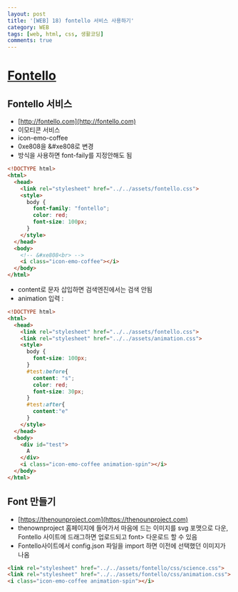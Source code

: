 ```yaml
---
layout: post
title: '[WEB] 18) fontello 서비스 사용하기'
category: WEB
tags: [web, html, css, 생활코딩]
comments: true
---
```


# [Fontello](http://fontello.com)
## Fontello 서비스
- [http://fontello.com](http://fontello.com)
- 이모티콘 서비스
- icon-emo-coffee
- 0xe808을 &#xe808로 변경
- <i calss="icon-emo-coffee"></i> 방식을 사용하면 font-faily를 지정안해도 됨

~~~html
<!DOCTYPE html>
<html>
  <head>
    <link rel="stylesheet" href="../../assets/fontello.css">
    <style>
      body {
        font-family: "fontello";
        color: red;
        font-size: 100px;
      }
    </style>
  </head>
  <body>
    <!-- &#xe808<br> -->
    <i class="icon-emo-coffee"></i>
  </body>
</html>
~~~


- content로 문자 삽입하면 검색엔진에서는 검색 안됨
- animation 입력 : <i class="icon-emo-coffee animate-spin"></i>

~~~html
<!DOCTYPE html>
<html>
  <head>
    <link rel="stylesheet" href="../../assets/fontello.css">
    <link rel="stylesheet" href="../../assets/animation.css">
    <style>
      body {
        font-size: 100px;
      }
      #test:before{
        content: "s";
        color: red;
        font-size: 30px;
      }
      #test:after{
        content:"e"
      }
    </style>
  </head>
  <body>
    <div id="test">
      A
    </div>
    <i class="icon-emo-coffee animation-spin"></i>
  </body>
</html>
~~~

## Font 만들기
- [https://thenounproject.com](https://thenounproject.com)
- thenownproject 홈페이지에 들어가서 마음에 드는 이미지를 svg 포맷으로 다운, Fontello 사이트에 드래그하면 업로드되고 font> 다운로드 할 수 있음
- Fontello사이트에서 config.json 파일을 import 하면 이전에 선택했던 이미지가 나옴

~~~html
<link rel="stylesheet" href="../../assets/fontello/css/science.css">
<link rel="stylesheet" href="../../assets/fontello/css/animation.css">
<i class="icon-emo-coffee animation-spin"></i>
~~~
